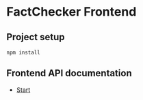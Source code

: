 # FactChecker Frontend

## Project setup

```
npm install
```

## Frontend API documentation

- [Start](https://htmlpreview.github.io/?https://github.com/kevinkrs/fakechecker_mp_frontend/tree/documentation/website/index.html)
